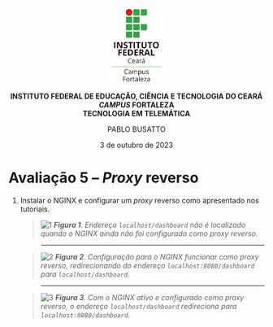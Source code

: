 <p align="center">
    <picture>
        <source media="(prefers-color-scheme: dark)" srcset="/img/ifce/logo-vertical-branca_media.png">
        <source media="(prefers-color-scheme: light)" srcset="/img/ifce/logo-vertical-colorida_media.png">
        <img alt="IFCE" width="100" src="/img/ifce/logo-vertical-colorida_media.png">
    </picture>
</p>

<p align="center"><b>INSTITUTO FEDERAL DE EDUCAÇÃO, CIÊNCIA E TECNOLOGIA DO CEARÁ</b><br>
<b><i>CAMPUS</i> FORTALEZA</b><br>
<b>TECNOLOGIA EM TELEMÁTICA</b></p>

<p align="center">PABLO BUSATTO</p>

<p align="center">3 de outubro de 2023</p>

# Avaliação 5 – *Proxy* reverso
1. Instalar o NGINX e configurar um *proxy* reverso como apresentado nos tutoriais.

   > ![1](https://github.com/PabloBF/asr_tele/assets/55034604/a9bd23c5-c0b7-4ecb-80c2-20cecf9f1cd3)
     ***Figura 1**. Endereço `localhost/dashboard` não é localizado quando o NGINX ainda não foi configurado como proxy reverso.*

   > ---

   > ![2](https://github.com/PabloBF/asr_tele/assets/55034604/b8ddf178-219d-48c4-a5ad-bde792416670)
     ***Figura 2**. Configuração para o NGINX funcionar como *proxy* reverso, redirecionando do endereço `localhost:8080/dashboard` para `localhost/dashboard`.*

   > ---

   > ![3](https://github.com/PabloBF/asr_tele/assets/55034604/f56446ee-515d-4301-9878-df3961b8e2fd)
     ***Figura 3**. Com o NGINX ativo e configurado como *proxy* reverso, o endereço `localhost/dashboard` redireciona para `localhost:8080/dashboard`.*
